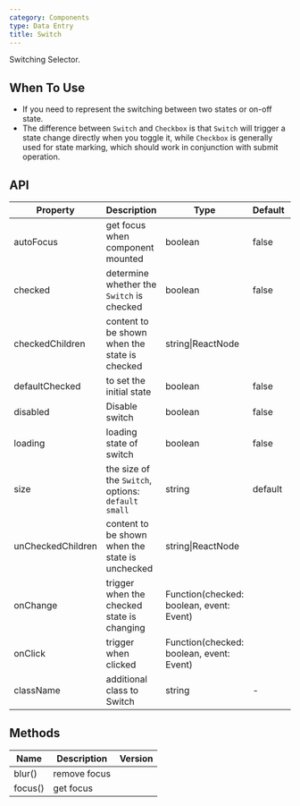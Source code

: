 ```yaml
---
category: Components
type: Data Entry
title: Switch
---
```


Switching Selector.

## When To Use

- If you need to represent the switching between two states or on-off state.
- The difference between `Switch` and `Checkbox` is that `Switch` will trigger a state change directly when you toggle it, while `Checkbox` is generally used for state marking, which should work in conjunction with submit operation.

## API

| Property          | Description                                          | Type                                     | Default | Version |
| ----------------- | ---------------------------------------------------- | ---------------------------------------- | ------- | ------- |
| autoFocus         | get focus when component mounted                     | boolean                                  | false   |         |
| checked           | determine whether the `Switch` is checked            | boolean                                  | false   |         |
| checkedChildren   | content to be shown when the state is checked        | string\|ReactNode                        |         |         |
| defaultChecked    | to set the initial state                             | boolean                                  | false   |         |
| disabled          | Disable switch                                       | boolean                                  | false   |         |
| loading           | loading state of switch                              | boolean                                  | false   |         |
| size              | the size of the `Switch`, options: `default` `small` | string                                   | default |         |
| unCheckedChildren | content to be shown when the state is unchecked      | string\|ReactNode                        |         |         |
| onChange          | trigger when the checked state is changing           | Function(checked: boolean, event: Event) |         |         |
| onClick           | trigger when clicked                                 | Function(checked: boolean, event: Event) |         | 3.13.0  |
| className         | additional class to Switch                           | string                                   | -       | 3.10.1  |

## Methods

| Name    | Description  | Version |
| ------- | ------------ | ------- |
| blur()  | remove focus |         |
| focus() | get focus    |         |
